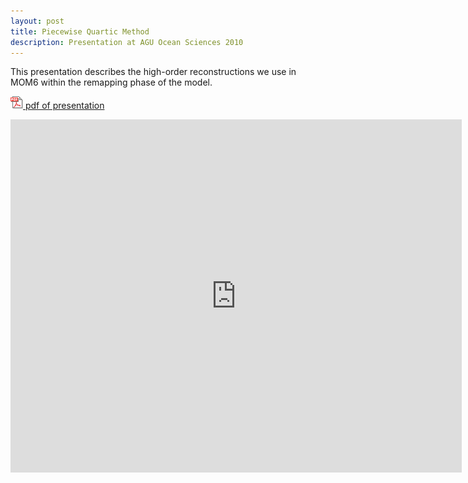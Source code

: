 ```yaml
---
layout: post
title: Piecewise Quartic Method
description: Presentation at AGU Ocean Sciences 2010
---
```


This presentation describes the high-order reconstructions we use in MOM6 within the remapping phase of the model.

<a href="/assets/pdf/AGU_OS_2010.pdf"><img src="/assets/images/pdf_small.png" width="20" height="20" style="padding:0px">
pdf of presentation</a>

<div style="text-align:center">
<iframe src='https://onedrive.live.com/embed?cid=42DB8A616E42F21F&resid=42DB8A616E42F21F%211502&authkey=ALKBs0EwgukaAe0&em=2&wdAr=1.3333333333333333' width='722px' height='565px' frameborder='0'>This is an embedded <a target='_blank' href='https://office.com'>Microsoft Office</a> presentation, powered by <a target='_blank' href='https://office.com/webapps'>Office Online</a>.</iframe>
<!--
<object width="1000" height="600" data="/assets/pdf/AGU_OS_2010.pdf"></object>
-->
</div>
